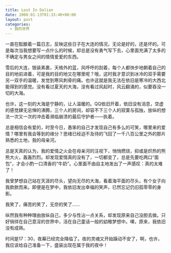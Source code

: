```yaml
---
title: Lost In Dalian
date: 2008-01-13T01:33:40+00:00
layout: post
categories:
  - 我的世界
---
```


一直在酝酿着一篇日志，反映这些日子在大连的情况，无论是好的，还是坏的。可是每次当我想要写一点什么的时候，却总是没有勇气写下去，心里面充满了太多的不确定与男女之间的情情爱爱的东西。

雪后的大连，银装素裹，天格外的蓝，风呼呼的刮着，每个人都快步地朝着自己的目的地前进着，可是我的目的地又在哪里呢？哦，这时我才意识到冰冷的双手需要另一双手的温暖，发觉到寒风刺骨的痛。也许这就是我无法在依旧是寒冷的大西北能得到的感觉。没有看过夏天的大海，没有看过风起时，风云翻涌的，似要吞没一切的大海。

也许，这一刻的大海是宁静的，让人温暖的。QQ依旧开着，依旧没有消息，空虚的感觉肆无忌惮的沸腾，三个人的房间，却容不下三个人的寂寞与孤独，放纵的想法一次又一次的冲击着濒临崩溃的最后守护者——执着。
<!--more-->
总是相信会有爱的，时至今日，愚笨的自己才发现自己有多么的可笑，哪里来的爱情？哪里有我会等到的缘分？思绪已经迫不及待的飞回了一千八百公里之外的那片熟悉的土地，我的母亲河。

总是天真的认为，我的爱情之火会在母亲河的注视下，悄悄燃烧，抑或是炽热的熊熊大火，轰轰烈烈。却发现爱情真的没有了，一切都变了，总是先要吃两口“面包”，才会小酌一口清香的“牛奶”。心里面不由自主地发出了一声感叹：真的太难了！

我曾梦想自己站在天涯的尽头，望向无尽的大海，看着海平面的尽头，有个女子向我款款而来。即便是在梦中，我依旧发出幸福的笑声，已然忘记仍旧孤零零的身影。

我笑了，痛苦的笑了，无奈的笑了……

纵然我有种种理由放纵自己，多少与性沾一点关系，却发现原来自己没胆去做。只好徜徉在自己意淫的世界中，活在自己童话一般的幼稚梦想中。噢，原来，我依旧没有成熟。

时间是17：30，夜幕已经完全降临了。夜的灵魂又开始躁动不安了，啊，也许，我应该给自己准备一下，盛装出现在属于我的夜中！
